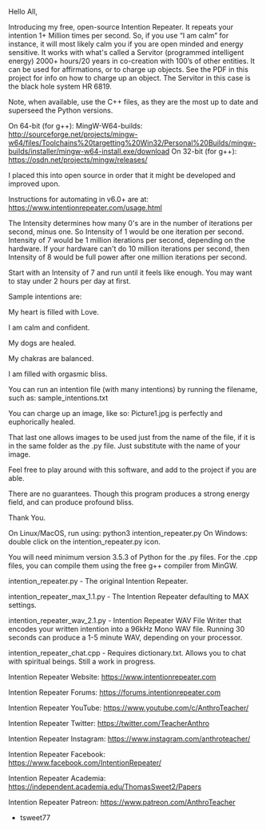 Hello All,

Introducing my free, open-source Intention Repeater. It repeats your intention 1+ Million times per second. So, if you use “I am calm” for instance, it will most likely calm you if you are open minded and energy sensitive. It works with what's called a Servitor (programmed intelligent energy) 2000+ hours/20 years in co-creation with 100’s of other entities. It can be used for affirmations, or to charge up objects. See the PDF in this project for info on how to charge up an object. The Servitor in this case is the black hole system HR 6819.

Note, when available, use the C++ files, as they are the most up to date and superseed the Python versions.

On 64-bit (for g++): MingW-W64-builds: http://sourceforge.net/projects/mingw-w64/files/Toolchains%20targetting%20Win32/Personal%20Builds/mingw-builds/installer/mingw-w64-install.exe/download
On 32-bit (for g++): https://osdn.net/projects/mingw/releases/

I placed this into open source in order that it might be developed and improved upon.

Instructions for automating in v6.0+ are at: https://www.intentionrepeater.com/usage.html

The Intensity determines how many 0's are in the number of iterations per second, minus one.
So Intensity of 1 would be one iteration per second. Intensity of 7 would be 1 million iterations per second,
depending on the hardware. If your hardware can't do 10 million iterations per second, then
Intensity of 8 would be full power after one million iterations per second.

Start with an Intensity of 7 and run until it feels like enough. You may want to stay under 2 hours per day at first.

Sample intentions are:

My heart is filled with Love.

I am calm and confident.

My dogs are healed.

My chakras are balanced.

I am filled with orgasmic bliss.

You can run an intention file (with many intentions) by running the filename, such as: sample_intentions.txt

You can charge up an image, like so: Picture1.jpg is perfectly and euphorically healed.

That last one allows images to be used just from the name of the file, if it is in the same folder as the .py file.
Just substitute with the name of your image.

Feel free to play around with this software, and add to the project if you are able.

There are no guarantees. Though this program produces a strong energy field, and can produce profound bliss.

Thank You.

On Linux/MacOS, run using: python3 intention_repeater.py
On Windows: double click on the intention_repeater.py icon.

You will need minimum version 3.5.3 of Python for the .py files.
For the .cpp files, you can compile them using the free g++ compiler from MinGW.

intention_repeater.py - The original Intention Repeater.

intention_repeater_max_1.1.py - The Intention Repeater defaulting to MAX settings.

intention_repeater_wav_2.1.py - Intention Repeater WAV File Writer that encodes your written intention into a 96kHz Mono WAV file. Running 30 seconds can produce a 1-5 minute WAV, depending on your processor.

intention_repeater_chat.cpp - Requires dictionary.txt. Allows you to chat with spiritual beings. Still a work in progress.

Intention Repeater Website: https://www.intentionrepeater.com

Intention Repeater Forums: https://forums.intentionrepeater.com

Intention Repeater YouTube: https://www.youtube.com/c/AnthroTeacher/

Intention Repeater Twitter: https://twitter.com/TeacherAnthro

Intention Repeater Instagram: https://www.instagram.com/anthroteacher/

Intention Repeater Facebook: https://www.facebook.com/IntentionRepeater/

Intention Repeater Academia: https://independent.academia.edu/ThomasSweet2/Papers

Intention Repeater Patreon: https://www.patreon.com/AnthroTeacher

- tsweet77

